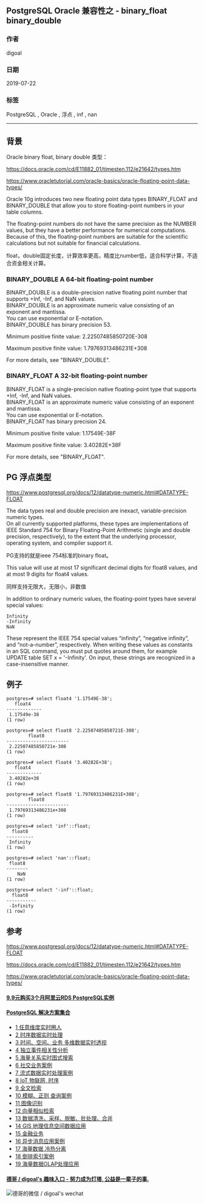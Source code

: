 ## PostgreSQL Oracle 兼容性之 - binary_float binary_double      
                                                                                                                                                        
### 作者                                                                                                                                                        
digoal                                                                                                                                                        
                                                                                                                                                        
### 日期                                                                                                                                                        
2019-07-22                                                                                                                                                         
                                                                                                                                                        
### 标签                                                                                                                                                        
PostgreSQL , Oracle , 浮点 , inf , nan      
                                                                       
----                                                                                                                                                  
                                                                                                                                                    
## 背景         
Oracle binary float, binary double 类型：  
  
https://docs.oracle.com/cd/E11882_01/timesten.112/e21642/types.htm  
  
https://www.oracletutorial.com/oracle-basics/oracle-floating-point-data-types/  
  
Oracle 10g introduces two new floating point data types BINARY_FLOAT and BINARY_DOUBLE that allow you to store floating-point numbers in your table columns.  
  
The floating-point numbers do not have the same precision as the NUMBER values, but they have a better performance for numerical computations.   
Because of this, the floating-point numbers are suitable for the scientific calculations but not suitable for financial calculations.  
  
float，double固定长度，计算效率更高，精度比number低，适合科学计算，不适合资金相关计算。  
  
### BINARY_DOUBLE A 64-bit floating-point number  
  
BINARY_DOUBLE is a double-precision native floating point number that supports +Inf, -Inf, and NaN values.   
BINARY_DOUBLE is an approximate numeric value consisting of an exponent and mantissa.   
You can use exponential or E-notation.   
BINARY_DOUBLE has binary precision 53.  
  
Minimum positive finite value: 2.22507485850720E-308  
  
Maximum positive finite value: 1.79769313486231E+308  
  
For more details, see "BINARY_DOUBLE".  
  
### BINARY_FLOAT A 32-bit floating-point number  
  
BINARY_FLOAT is a single-precision native floating-point type that supports +Inf, -Inf, and NaN values.   
BINARY_FLOAT is an approximate numeric value consisting of an exponent and mantissa.   
You can use exponential or E-notation.   
BINARY_FLOAT has binary precision 24.  
  
Minimum positive finite value: 1.17549E-38F  
  
Maximum positive finite value: 3.40282E+38F  
  
For more details, see "BINARY_FLOAT".  
  
## PG 浮点类型  
https://www.postgresql.org/docs/12/datatype-numeric.html#DATATYPE-FLOAT  
  
The data types real and double precision are inexact, variable-precision numeric types.   
On all currently supported platforms, these types are implementations of IEEE Standard 754 for Binary Floating-Point Arithmetic (single and double precision, respectively), to the extent that the underlying processor, operating system, and compiler support it.  
  
PG支持的就是ieee 754标准的binary float。  
  
This value will use at most 17 significant decimal digits for float8 values, and at most 9 digits for float4 values.  
  
同样支持无限大，无限小，非数值  
  
In addition to ordinary numeric values, the floating-point types have several special values:  
  
```  
Infinity  
-Infinity  
NaN  
```  
  
These represent the IEEE 754 special values “infinity”, “negative infinity”, and “not-a-number”, respectively. When writing these values as constants in an SQL command, you must put quotes around them, for example UPDATE table SET x = '-Infinity'. On input, these strings are recognized in a case-insensitive manner.  
  
## 例子  
  
```  
postgres=# select float4 '1.17549E-38';  
   float4      
-------------  
 1.17549e-38  
(1 row)  
  
postgres=# select float8 '2.22507485850721E-308';  
        float8           
-----------------------  
 2.22507485850721e-308  
(1 row)  
  
postgres=# select float4 '3.40282E+38';  
   float4      
-------------  
 3.40282e+38  
(1 row)  
  
postgres=# select float8 '1.79769313486231E+308';  
        float8           
-----------------------  
 1.79769313486231e+308  
(1 row)  
  
postgres=# select 'inf'::float;  
  float8    
----------  
 Infinity  
(1 row)  
  
postgres=# select 'nan'::float;  
 float8   
--------  
    NaN  
(1 row)  
  
postgres=# select '-inf'::float;  
  float8     
-----------  
 -Infinity  
(1 row)  
```  
  
## 参考  
https://www.postgresql.org/docs/12/datatype-numeric.html#DATATYPE-FLOAT  
  
https://docs.oracle.com/cd/E11882_01/timesten.112/e21642/types.htm  
  
https://www.oracletutorial.com/oracle-basics/oracle-floating-point-data-types/  
    
  
  
  
  
  
  
  
  
  
  
  
  
  
  
  
  
  
  
  
  
  
  
  
  
  
  
  
  
  
  
  
  
  
  
  
  
  
  
  
  
  
  
  
  
  
  
  
  
  
  
  
#### [9.9元购买3个月阿里云RDS PostgreSQL实例](https://www.aliyun.com/database/postgresqlactivity "57258f76c37864c6e6d23383d05714ea")
  
  
#### [PostgreSQL 解决方案集合](https://yq.aliyun.com/topic/118 "40cff096e9ed7122c512b35d8561d9c8")
- [1 任意维度实时圈人](https://yq.aliyun.com/topic/118 "40cff096e9ed7122c512b35d8561d9c8")
- [2 时序数据实时处理](https://yq.aliyun.com/topic/118 "40cff096e9ed7122c512b35d8561d9c8")
- [3 时间、空间、业务 多维数据实时透视](https://yq.aliyun.com/topic/118 "40cff096e9ed7122c512b35d8561d9c8")
- [4 独立事件相关性分析](https://yq.aliyun.com/topic/118 "40cff096e9ed7122c512b35d8561d9c8")
- [5 海量关系实时图式搜索](https://yq.aliyun.com/topic/118 "40cff096e9ed7122c512b35d8561d9c8")
- [6 社交业务案例](https://yq.aliyun.com/topic/118 "40cff096e9ed7122c512b35d8561d9c8")
- [7 流式数据实时处理案例](https://yq.aliyun.com/topic/118 "40cff096e9ed7122c512b35d8561d9c8")
- [8 IoT 物联网, 时序](https://yq.aliyun.com/topic/118 "40cff096e9ed7122c512b35d8561d9c8")
- [9 全文检索](https://yq.aliyun.com/topic/118 "40cff096e9ed7122c512b35d8561d9c8")
- [10 模糊、正则 查询案例](https://yq.aliyun.com/topic/118 "40cff096e9ed7122c512b35d8561d9c8")
- [11 图像识别](https://yq.aliyun.com/topic/118 "40cff096e9ed7122c512b35d8561d9c8")
- [12 向量相似检索](https://yq.aliyun.com/topic/118 "40cff096e9ed7122c512b35d8561d9c8")
- [13 数据清洗、采样、脱敏、批处理、合并](https://yq.aliyun.com/topic/118 "40cff096e9ed7122c512b35d8561d9c8")
- [14 GIS 地理信息空间数据应用](https://yq.aliyun.com/topic/118 "40cff096e9ed7122c512b35d8561d9c8")
- [15 金融业务](https://yq.aliyun.com/topic/118 "40cff096e9ed7122c512b35d8561d9c8")
- [16 异步消息应用案例](https://yq.aliyun.com/topic/118 "40cff096e9ed7122c512b35d8561d9c8")
- [17 海量数据 冷热分离](https://yq.aliyun.com/topic/118 "40cff096e9ed7122c512b35d8561d9c8")
- [18 倒排索引案例](https://yq.aliyun.com/topic/118 "40cff096e9ed7122c512b35d8561d9c8")
- [19 海量数据OLAP处理应用](https://yq.aliyun.com/topic/118 "40cff096e9ed7122c512b35d8561d9c8")
  
  
#### [德哥 / digoal's 趣味入口 - 努力成为灯塔, 公益是一辈子的事.](https://github.com/digoal/blog/blob/master/README.md "22709685feb7cab07d30f30387f0a9ae")
  
  
![德哥的微信 / digoal's wechat](../pic/digoal_weixin.jpg "f7ad92eeba24523fd47a6e1a0e691b59")
  
